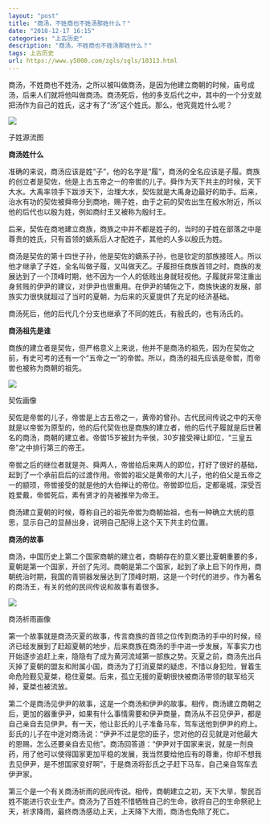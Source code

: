```yaml
---
layout: "post"
title: "商汤，不姓商也不姓汤那姓什么？"
date: "2018-12-17 16:15"
categories: "上古历史"
description: "商汤，不姓商也不姓汤那姓什么？"
tags: 上古历史
url: https://www.y5000.com/zgls/sgls/10313.html
---
```






商汤，不姓商也不姓汤，之所以被叫做商汤，是因为他建立商朝的时候，庙号成汤，后来人们就将他叫做商汤。商汤死后，他的多支后代之中，其中的一个分支就把汤作为自己的姓氏，这才有了“汤”这个姓氏。那么，他究竟姓什么呢？

![](/uploads/allimg/170112/6-1F112112331355.JPG)

子姓源流图

**商汤姓什么**

准确的来说，商汤应该是姓“子”，他的名字是“履”，商汤的全名应该是子履。商族的创立者是契佐，他是上古五帝之一的帝喾的儿子。舜作为天下共主的时候，天下大水。大禹率领手下跋涉天下，治理大水，契佐就是大禹身边最好的助手。后来，治水有功的契佐被舜帝分到商地，赐子姓，由于之前的契佐出生在殷水附近，所以他的后代也以殷为姓，例如商纣王又被称为殷纣王。

后来，契佐在商地建立商族，商族之中并不都是姓子的，当时的子姓在部落之中是尊贵的姓氏，只有首领的嫡系后人才配姓子，其他的人多以殷氏为姓。

商汤是契佐的第十四世子孙，他是契佐的嫡系子孙，也是钦定的部族接班人。所以他才继承了子姓，全名叫做子履，又叫做天乙。子履担任商族首领之时，商族的发展达到了一个顶峰时期，他不因为一个人的低贱出身就轻视他。子履就非常注重出身贫贱的伊尹的建议，对伊尹也很重用。在伊尹的辅佐之下，商族快速的发展，部族实力很快就超过了当时的夏朝，为后来的灭夏提供了充足的经济基础。

商汤死后，他的后代几个分支也继承了不同的姓氏，有殷氏的，也有汤氏的。

**商汤祖先是谁**

商族的建立者是契佐，但严格意义上来说，他并不是商汤的祖先，因为在契佐之前，有史可考的还有一个“五帝之一”的帝喾。所以，商汤的祖先应该是帝喾，而帝喾也被称为商朝的祖先。

![](/uploads/allimg/170112/6-1F11211240WE.JPG)

契佐画像

契佐是帝喾的儿子，帝喾是上古五帝之一，黄帝的曾孙。古代民间传说之中的天帝就是以帝喾为原型的，他的后代契佐也是商族的建立者，他的后代子履就是后世著名的商汤，商朝的建立者。帝喾15岁被封为辛侯，30岁接受禅让即位，“三皇五帝”之中排行第三的帝王。

帝喾之后的继位者就是尧、舜两人，帝喾给后来两人的即位，打好了很好的基础，起到了一个承前启后的过渡作用。帝喾的祖父是黄帝的大儿子，他的伯父是五帝之一的颛顼，帝喾接受的就是他的大伯禅让的帝位。帝喾即位后，定都毫城，深受百姓爱戴，帝喾死后，素有贤才的尧被推举为帝王。

商汤建立夏朝的时候，尊称自己的祖先帝喾为商朝始祖，也有一种确立大统的意思，显示自己的显赫出身，说明自己配得上这个天下共主的位置。

**商汤的故事**

商汤，中国历史上第二个国家商朝的建立者，商朝存在的意义要比夏朝重要的多，夏朝是第一个国家，开创了先河。商朝是第二个国家，起到了承上启下的作用，商朝统治时期，我国的青铜器发展达到了顶峰时期，这是一个时代的进步。作为著名的商汤王，有关的他的民间传说和故事有着很多。

![](/uploads/allimg/170112/6-1F112112501420.JPG)

商汤祈雨画像

第一个故事就是商汤灭夏的故事，传言商族的首领之位传到商汤的手中的时候，经济已经发展到了赶超夏朝的地步，后来商族在商汤的手中进一步发展，军事实力也开始逐步追赶上来，隐隐有了成为黄河流域第一部族之势。灭夏之前，商汤先出兵灭掉了夏朝的盟友和附属小国，商汤为了打消夏桀的疑虑，不惜以身犯险，冒着生命危险觐见夏桀，稳住夏桀。后来，孤立无援的夏朝很快被商汤带领的联军给灭掉，夏桀也被流放。

第二个是商汤见伊尹的故事，这是一个商汤和伊尹的故事。相传，商汤建立商朝之后，更加的器重伊尹，如果有什么事情需要和伊尹商量，商汤从不召见伊尹，都是自己亲自去见伊尹。有一天，他让彭氏的儿子准备马车，驾车送他到伊尹的府上。彭氏的儿子在中途对商汤说：“伊尹不过是您的臣子，您对他的召见就是对他最大的恩赐，怎么还要亲自去见他”。商汤回答道：“伊尹对于国家来说，就是一剂良药，用了他可以使得国家更加平稳的发展，我当然要给他应有的尊重，你却不想我去见伊尹，是不想国家变好啊”，于是商汤将彭氏之子赶下马车，自己亲自驾车去伊尹家。

第三个是一个有关商汤祈雨的民间传说。相传，商朝建立之初，天下大旱，黎民百姓不能进行农业生产。商汤为了百姓不惜牺牲自己的生命，欲将自己的生命祭祀上天，祈求降雨，最终商汤感动上天，上天降下大雨，商汤也免除了死亡。
